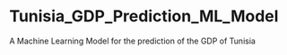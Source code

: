 # Tunisia_GDP_Prediction_ML_Model
A Machine Learning Model for the prediction of the GDP of Tunisia 
